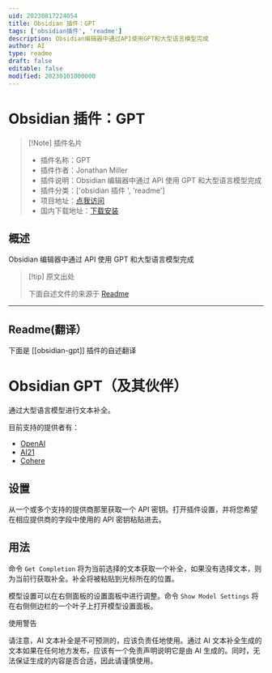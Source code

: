 ```yaml
---
uid: 20230817224054
title: Obsidian 插件：GPT
tags: ['obsidian插件', 'readme']
description: Obsidian编辑器中通过API使用GPT和大型语言模型完成
author: AI
type: readme
draft: false
editable: false
modified: 20230101000000
---
```


# Obsidian 插件：GPT

> [!Note] 插件名片
> - 插件名称：GPT
> - 插件作者：Jonathan Miller
> - 插件说明：Obsidian 编辑器中通过 API 使用 GPT 和大型语言模型完成
> - 插件分类：['obsidian 插件 ', 'readme']
> - 项目地址：[点我访问](https://github.com/jmilldotdev/obsidian-gpt)
> - 国内下载地址：[下载安装](https://pkmer.cn/products/plugin/pluginMarket/?obsidian-gpt)

## 概述

Obsidian 编辑器中通过 API 使用 GPT 和大型语言模型完成

> [!tip] 原文出处
>
>下面自述文件的来源于 [Readme](https://ghproxy.net/https://raw.githubusercontent.com/jmilldotdev/obsidian-gpt/main/README.md)

---

## Readme(翻译）

下面是 [[obsidian-gpt]] 插件的自述翻译

# Obsidian GPT（及其伙伴）

通过大型语言模型进行文本补全。

目前支持的提供者有：

- [OpenAI](https://openai.com/api/)
- [AI21](https://studio.ai21.com/overview)
- [Cohere](https://cohere.ai/)

## 设置

从一个或多个支持的提供商那里获取一个 API 密钥。打开插件设置，并将您希望在相应提供商的字段中使用的 API 密钥粘贴进去。

## 用法

命令 `Get Completion` 将为当前选择的文本获取一个补全，如果没有选择文本，则为当前行获取补全。补全将被粘贴到光标所在的位置。

模型设置可以在右侧面板的设置面板中进行调整。命令 `Show Model Settings` 将在右侧侧边栏的一个叶子上打开模型设置面板。

使用警告

请注意，AI 文本补全是不可预测的，应该负责任地使用。通过 AI 文本补全生成的文本如果在任何地方发布，应该有一个免责声明说明它是由 AI 生成的。同时，无法保证生成的内容是否合适，因此请谨慎使用。
